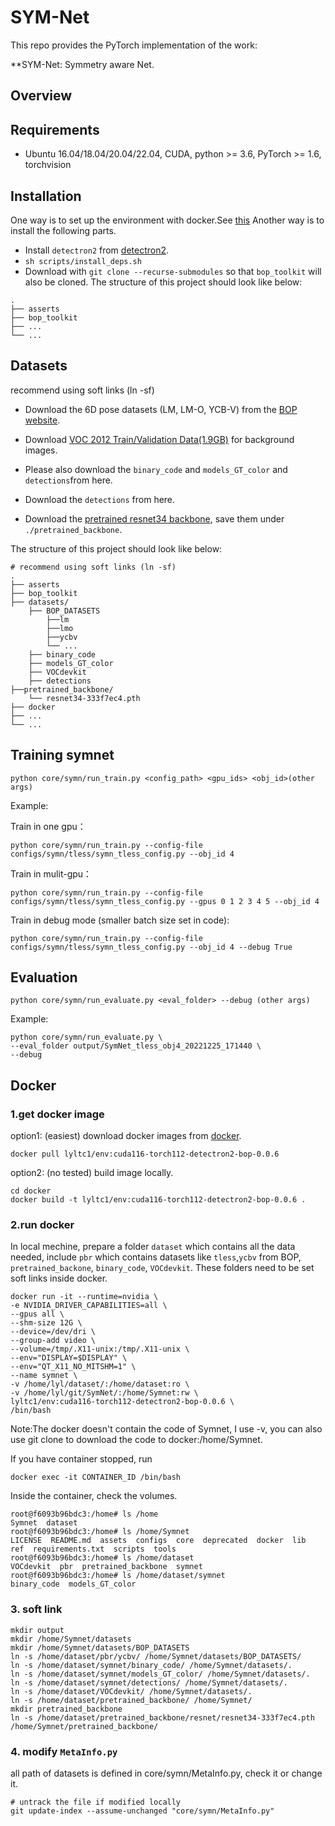 # SYM-Net
This repo provides the PyTorch implementation of the work:

**SYM-Net: Symmetry aware Net.

## Overview


## Requirements
* Ubuntu 16.04/18.04/20.04/22.04, CUDA, python >= 3.6, PyTorch >= 1.6, torchvision

## Installation
One way is to set up the environment with docker.See [this](./docker/README.md)
Another way is to install the following parts.

* Install `detectron2` from [detectron2](https://github.com/facebookresearch/detectron2).
* `sh scripts/install_deps.sh`
* Download with ```git clone --recurse-submodules``` so that ```bop_toolkit``` will also be cloned.
The structure of this project should look like below:
```
.
├── asserts
├── bop_toolkit
├── ...
└── ...
```

## Datasets
recommend using soft links (ln -sf)

* Download the 6D pose datasets (LM, LM-O, YCB-V) from the [BOP website](https://bop.felk.cvut.cz/datasets/).

* Download [VOC 2012 Train/Validation Data(1.9GB)](https://pjreddie.com/projects/pascal-voc-dataset-mirror/) for background images.

* Please also download the `binary_code` and `models_GT_color` and `detections`from here.

* Download the `detections` from here.

* Download the [pretrained resnet34 backbone](https://cloud.dfki.de/owncloud/index.php/s/zT7z7c3e666mJTW), save them under `./pretrained_backbone`.

The structure of this project should look like below:
```
# recommend using soft links (ln -sf)
.
├── asserts
├── bop_toolkit
├── datasets/
    ├── BOP_DATASETS
        ├──lm
        ├──lmo
        ├──ycbv
        └── ...
    ├── binary_code
    ├── models_GT_color
    ├── VOCdevkit
    ├── detections
├──pretrained_backbone/
    └── resnet34-333f7ec4.pth
├── docker
├── ...
└── ...
```


## Training symnet
`python core/symn/run_train.py <config_path> <gpu_ids> <obj_id>(other args)`

Example:

Train in one gpu：
```
python core/symn/run_train.py --config-file configs/symn/tless/symn_tless_config.py --obj_id 4
```
Train in mulit-gpu：
```
python core/symn/run_train.py --config-file configs/symn/tless/symn_tless_config.py --gpus 0 1 2 3 4 5 --obj_id 4
```
Train in debug mode (smaller batch size set in code):
```
python core/symn/run_train.py --config-file configs/symn/tless/symn_tless_config.py --obj_id 4 --debug True
```

## Evaluation
`python core/symn/run_evaluate.py <eval_folder> --debug (other args)`

Example:
```
python core/symn/run_evaluate.py \
--eval_folder output/SymNet_tless_obj4_20221225_171440 \
--debug
```
## Docker

### 1.get docker image 

option1: (easiest) download docker images from [docker](docker.com).
```
docker pull lyltc1/env:cuda116-torch112-detectron2-bop-0.0.6
```
option2: (no tested) build image locally.
```
cd docker
docker build -t lyltc1/env:cuda116-torch112-detectron2-bop-0.0.6 .
```
### 2.run docker
In local mechine, prepare a folder ```dataset``` which contains all the data needed, include ```pbr``` which contains datasets like ```tless```,```ycbv``` from BOP, ```pretrained_backone```, ```binary_code```, ```VOCdevkit```. These folders need to be set soft links inside docker.
```
docker run -it --runtime=nvidia \
-e NVIDIA_DRIVER_CAPABILITIES=all \
--gpus all \
--shm-size 12G \
--device=/dev/dri \
--group-add video \
--volume=/tmp/.X11-unix:/tmp/.X11-unix \
--env="DISPLAY=$DISPLAY" \
--env="QT_X11_NO_MITSHM=1" \
--name symnet \
-v /home/lyl/dataset/:/home/dataset:ro \
-v /home/lyl/git/SymNet/:/home/Symnet:rw \
lyltc1/env:cuda116-torch112-detectron2-bop-0.0.6 \
/bin/bash
```
Note:The docker doesn't contain the code of Symnet, I use -v, you can also use git clone to download the code to docker:/home/Symnet.

If you have container stopped, run
```
docker exec -it CONTAINER_ID /bin/bash
```

Inside the container, check the volumes.
```
root@f6093b96bdc3:/home# ls /home
Symnet  dataset
root@f6093b96bdc3:/home# ls /home/Symnet
LICENSE  README.md  assets  configs  core  deprecated  docker  lib  ref  requirements.txt  scripts  tools
root@f6093b96bdc3:/home# ls /home/dataset
VOCdevkit  pbr  pretrained_backbone  symnet
root@f6093b96bdc3:/home# ls /home/dataset/symnet
binary_code  models_GT_color
```
### 3. soft link
```
mkdir output
mkdir /home/Symnet/datasets
mkdir /home/Symnet/datasets/BOP_DATASETS
ln -s /home/dataset/pbr/ycbv/ /home/Symnet/datasets/BOP_DATASETS/
ln -s /home/dataset/symnet/binary_code/ /home/Symnet/datasets/.
ln -s /home/dataset/symnet/models_GT_color/ /home/Symnet/datasets/.
ln -s /home/dataset/symnet/detections/ /home/Symnet/datasets/.
ln -s /home/dataset/VOCdevkit/ /home/Symnet/datasets/.
ln -s /home/dataset/pretrained_backbone/ /home/Symnet/
mkdir pretrained_backbone
ln -s /home/dataset/pretrained_backbone/resnet/resnet34-333f7ec4.pth /home/Symnet/pretrained_backbone/
```

### 4. modify ```MetaInfo.py```
all path of datasets is defined in core/symn/MetaInfo.py, check it or change it.
```
# untrack the file if modified locally
git update-index --assume-unchanged "core/symn/MetaInfo.py"
```